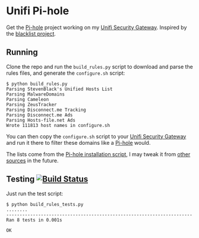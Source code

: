 # Unifi Pi-hole

Get the [Pi-hole](https://github.com/pi-hole/pi-hole) project working on my [Unifi Security Gateway](https://www.ui.com/unifi-routing/usg/). Inspired by the [blacklist project](https://github.com/britannic/blacklist).

## Running

Clone the repo and run the `build_rules.py` script to download and parse the rules files, and generate the `configure.sh` script:

    $ python build_rules.py
    Parsing StevenBlack's Unified Hosts List
    Parsing MalwareDomains
    Parsing Cameleon
    Parsing ZeusTracker
    Parsing Disconnect.me Tracking
    Parsing Disconnect.me Ads
    Parsing Hosts-file.net Ads
    Wrote 111813 host names in configure.sh

You can then copy the `configure.sh` script to your [Unifi Security Gateway](https://www.ui.com/unifi-routing/usg/) and run it there to filter these domains like a [Pi-hole](https://github.com/pi-hole/pi-hole) would.

The lists come from the [Pi-hole installation script](https://github.com/pi-hole/pi-hole/blob/master/automated%20install/basic-install.sh), I may tweak it from [other sources](https://firebog.net) in the future.

## Testing [![Build Status](https://travis-ci.com/ndfred/unifi-pi-hole.png?branch=master)](https://travis-ci.com/ndfred/unifi-pi-hole/)

Just run the test script:

	$ python build_rules_tests.py 
	........
	----------------------------------------------------------------------
	Ran 8 tests in 0.001s

	OK
